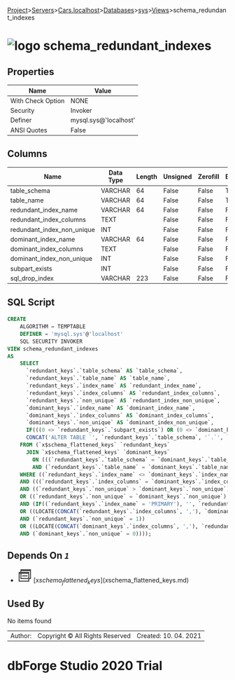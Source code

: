 [Project](../../../../../startpage.md)>[Servers](../../../../Servers.md)>[Cars.localhost](../../../Cars.localhost.md)>[Databases](../../Databases.md)>[sys](../sys.md)>[Views](Views.md)>schema_redundant_indexes


# ![logo](../../../../../Images/view64.svg) schema_redundant_indexes


## <a name="#Properties"></a>Properties
|Name|Value|
|---|---|
|With Check Option|NONE|
|Security|Invoker|
|Definer|mysql.sys@'localhost'|
|ANSI Quotes|False|


## <a name="#Columns"></a>Columns
|Name|Data Type|Length|Unsigned|Zerofill|Binary|Not Null|
|---|---|---|---|---|---|---|
|table_schema|VARCHAR|64|False|False|True|True|
|table_name|VARCHAR|64|False|False|True|True|
|redundant_index_name|VARCHAR|64|False|False|False|False|
|redundant_index_columns|TEXT||False|False|False|False|
|redundant_index_non_unique|INT||False|False|False|False|
|dominant_index_name|VARCHAR|64|False|False|False|False|
|dominant_index_columns|TEXT||False|False|False|False|
|dominant_index_non_unique|INT||False|False|False|False|
|subpart_exists|INT||False|False|False|True|
|sql_drop_index|VARCHAR|223|False|False|False|False|

## <a name="#SqlScript"></a>SQL Script
```SQL
CREATE 
	ALGORITHM = TEMPTABLE
	DEFINER = 'mysql.sys'@'localhost'
	SQL SECURITY INVOKER
VIEW schema_redundant_indexes
AS
	SELECT
	  `redundant_keys`.`table_schema` AS `table_schema`,
	  `redundant_keys`.`table_name` AS `table_name`,
	  `redundant_keys`.`index_name` AS `redundant_index_name`,
	  `redundant_keys`.`index_columns` AS `redundant_index_columns`,
	  `redundant_keys`.`non_unique` AS `redundant_index_non_unique`,
	  `dominant_keys`.`index_name` AS `dominant_index_name`,
	  `dominant_keys`.`index_columns` AS `dominant_index_columns`,
	  `dominant_keys`.`non_unique` AS `dominant_index_non_unique`,
	  IF(((0 <> `redundant_keys`.`subpart_exists`) OR (0 <> `dominant_keys`.`subpart_exists`)), 1, 0) AS `subpart_exists`,
	  CONCAT('ALTER TABLE `', `redundant_keys`.`table_schema`, '`.`', `redundant_keys`.`table_name`, '` DROP INDEX `', `redundant_keys`.`index_name`, '`') AS `sql_drop_index`
	FROM (`x$schema_flattened_keys` `redundant_keys`
	  JOIN `x$schema_flattened_keys` `dominant_keys`
	    ON (((`redundant_keys`.`table_schema` = `dominant_keys`.`table_schema`)
	    AND (`redundant_keys`.`table_name` = `dominant_keys`.`table_name`))))
	WHERE ((`redundant_keys`.`index_name` <> `dominant_keys`.`index_name`)
	AND (((`redundant_keys`.`index_columns` = `dominant_keys`.`index_columns`)
	AND ((`redundant_keys`.`non_unique` > `dominant_keys`.`non_unique`)
	OR ((`redundant_keys`.`non_unique` = `dominant_keys`.`non_unique`)
	AND (IF((`redundant_keys`.`index_name` = 'PRIMARY'), '', `redundant_keys`.`index_name`) > IF((`dominant_keys`.`index_name` = 'PRIMARY'), '', `dominant_keys`.`index_name`)))))
	OR ((LOCATE(CONCAT(`redundant_keys`.`index_columns`, ','), `dominant_keys`.`index_columns`) = 1)
	AND (`redundant_keys`.`non_unique` = 1))
	OR ((LOCATE(CONCAT(`dominant_keys`.`index_columns`, ','), `redundant_keys`.`index_columns`) = 1)
	AND (`dominant_keys`.`non_unique` = 0))));
```

## <a name="#DependsOn"></a>Depends On _`1`_
- ![View](../../../../../Images/view.svg) [x$schema_flattened_keys](x$schema_flattened_keys.md)


## <a name="#UsedBy"></a>Used By
No items found

||||
|---|---|---|
|Author: |Copyright © All Rights Reserved|Created: 10. 04. 2021|
# dbForge Studio 2020 Trial